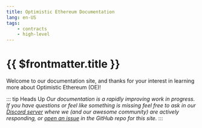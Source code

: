 ```yaml
---
title: Optimistic Ethereum Documentation
lang: en-US
tags:
    - contracts
    - high-level
---
```


# {{ $frontmatter.title }}

Welcome to our documentation site, and thanks for your interest in learning more about Optimistic Ethereum (OE)!

::: tip Heads Up
_Our documentation is a rapidly improving work in progress. If you have questions or feel like something is missing feel free to ask in our [Discord server](https://discord.gg/5TaAXGn2D8) where we (and our awesome community) are actively responding, or [open an issue](https://github.com/ethereum-optimism/community-hub/issues) in the GitHub repo for this site._
:::
